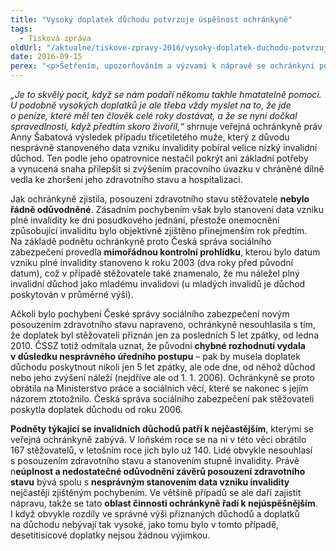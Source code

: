 ```yaml
---
title: "Vysoký doplatek důchodu potvrzuje úspěšnost ochránkyně"
tags:
  - Tisková zpráva
oldUrl: "/aktualne/tiskove-zpravy-2016/vysoky-doplatek-duchodu-potvrzuje-uspesnost-ochrankyne"
date: 2016-09-15
perex: "<p>Šetřením, upozorňováním a výzvami k nápravě se ochránkyni podařilo vymoci muži ve III. stupni invalidity nejen invalidní důchod ve správné výši, ale i doplatek téměř 400 000 Kč za původně nesprávně stanovený invalidní důchod.</p>"
---
```


<!-- imported from the old website -->

<p><i>„Je to skvělý pocit, když se nám podaří někomu takhle hmatatelně pomoci. U podobně vysokých doplatků je ale třeba vždy myslet na to, že jde o peníze, které měl ten člověk celé roky dostávat, a že se nyní dočkal spravedlnosti, když předtím skoro živořil,“</i> shrnuje veřejná ochránkyně práv Anny Šabatová výsledek případu třicetiletého muže, který z důvodu nesprávně stanoveného data vzniku invalidity pobíral velice nízký invalidní důchod. Ten podle jeho opatrovnice nestačil pokrýt ani základní potřeby a vynucená snaha přilepšit si zvýšením pracovního úvazku v chráněné dílně vedla ke zhoršení jeho zdravotního stavu a hospitalizaci.</p> <p>Jak ochránkyně zjistila, posouzení zdravotního stavu stěžovatele <b>nebylo řádně odůvodněné</b>. Zásadním pochybením však bylo stanovení data vzniku plné invalidity ke dni posudkového jednání, přestože onemocnění způsobující invaliditu bylo objektivně zjištěno přinejmenším rok předtím. Na základě podnětu ochránkyně proto Česká správa sociálního zabezpečení provedla <b>mimořádnou kontrolní prohlídku</b>, kterou bylo datum vzniku plné invalidity stanoveno k roku 2003 (dva roky před původní datum), což v případě stěžovatele také znamenalo, že mu náležel plný invalidní důchod jako mladému invalidovi (u mladých invalidů je důchod poskytován v průměrné výši).</p> <p>Ačkoli bylo pochybení České správy sociálního zabezpečení novým posouzením zdravotního stavu napraveno, ochránkyně nesouhlasila s tím, že doplatek byl stěžovateli přiznán jen za posledních 5 let zpátky, od ledna 2010. ČSSZ totiž odmítala uznat, že původní <b>chybné rozhodnutí vydala v důsledku nesprávného úředního postupu</b> – pak by musela doplatek důchodu poskytnout nikoli jen 5 let zpátky, ale ode dne, od něhož důchod nebo jeho zvýšení náleží (nejdříve ale od 1. 1. 2006). Ochránkyně se proto obrátila na Ministerstvo práce a sociálních věcí, které se nakonec s jejím názorem ztotožnilo. Česká správa sociálního zabezpečení pak stěžovateli poskytla doplatek důchodu od roku 2006.</p> <p><b>Podněty týkající se invalidních důchodů patří k nejčastějším</b>, kterými se veřejná ochránkyně zabývá. V loňském roce se na ni v této věci obrátilo 167 stěžovatelů, v letošním roce jich bylo už 140. Lidé obvykle nesouhlasí s posouzením zdravotního stavu a stanovením stupně invalidity. Právě n<b>eúplnost a nedostatečné odůvodnění závěrů posouzení zdravotního stavu</b> bývá spolu s <b>nesprávným stanovením data vzniku invalidity</b> nejčastěji zjištěným pochybením. Ve většině případů se ale daří zajistit nápravu, takže se tato <b>oblast činnosti ochránkyně řadí k nejúspěšnějším</b>. I když obvykle rozdíly ve správné výši přiznaných důchodů a doplatků na důchodu nebývají tak vysoké, jako tomu bylo v tomto případě, desetitisícové doplatky nejsou žádnou výjimkou.</p>
